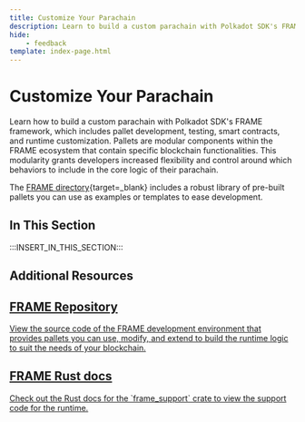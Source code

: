 ```yaml
---
title: Customize Your Parachain
description: Learn to build a custom parachain with Polkadot SDK's FRAME framework, which includes pallet development, testing, smart contracts, and runtime customization.
hide: 
    - feedback
template: index-page.html
---
```


# Customize Your Parachain

Learn how to build a custom parachain with Polkadot SDK's FRAME framework, which includes pallet development, testing, smart contracts, and runtime customization. Pallets are modular components within the FRAME ecosystem that contain specific blockchain functionalities. This modularity grants developers increased flexibility and control around which behaviors to include in the core logic of their parachain.

The [FRAME directory](https://github.com/paritytech/polkadot-sdk/tree/master/substrate/frame){target=\_blank} includes a robust library of pre-built pallets you can use as examples or templates to ease development.

## In This Section

:::INSERT_IN_THIS_SECTION:::

## Additional Resources

<div class="subsection-wrapper">
  <div class="card">
    <a href="https://github.com/paritytech/polkadot-sdk/tree/master/substrate/frame" target="_blank">
      <h2 class="title">FRAME Repository</h2>
      <p class="description">View the source code of the FRAME development environment that provides pallets you can use, modify, and extend to build the runtime logic to suit the needs of your blockchain.</p>
    </a>
  </div>
    <div class="card">
    <a href="https://paritytech.github.io/polkadot-sdk/master/frame_support/index.html" target="_blank">
      <h2 class="title">FRAME Rust docs</h2>
      <p class="description">Check out the Rust docs for the `frame_support` crate to view the support code for the runtime.</p>
    </a>
  </div>
</div>
